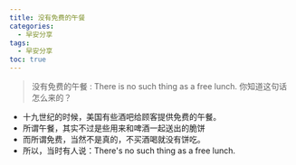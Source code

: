 ```yaml
---
title: 没有免费的午餐
categories:
  - 早安分享
tags:
  - 早安分享
toc: true 
---
```


> 没有免费的午餐 : There is no such thing as a free lunch. 你知道这句话怎么来的？

* 十九世纪的时候，美国有些酒吧给顾客提供免费的午餐。
* 所谓午餐，其实不过是些用来和啤酒一起送出的脆饼
* 而所谓免费，当然不是真的，不买酒喝就没有饼吃。
* 所以，当时有人说：There's no such thing as a free lunch.







